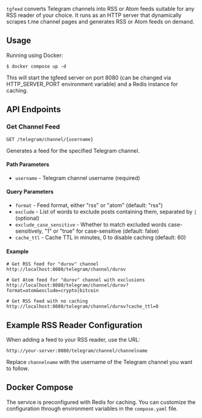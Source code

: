 `tgfeed` converts Telegram channels into RSS or Atom feeds suitable for any RSS reader of your choice. It runs as an HTTP server that dynamically scrapes t.me channel pages and generates RSS or Atom feeds on demand.

## Usage

Running using Docker:

```shell
$ docker compose up -d
```

This will start the tgfeed server on port 8080 (can be changed via HTTP_SERVER_PORT environment variable) and a Redis instance for caching.

## API Endpoints

### Get Channel Feed

```
GET /telegram/channel/{username}
```

Generates a feed for the specified Telegram channel.

#### Path Parameters

- `username` - Telegram channel username (required)

#### Query Parameters

- `format` - Feed format, either "rss" or "atom" (default: "rss")
- `exclude` - List of words to exclude posts containing them, separated by `|` (optional)
- `exclude_case_sensitive` - Whether to match excluded words case-sensitively, "1" or "true" for case-sensitive (default: false)
- `cache_ttl` - Cache TTL in minutes, 0 to disable caching (default: 60)

#### Example

```
# Get RSS feed for "durov" channel
http://localhost:8080/telegram/channel/durov

# Get Atom feed for "durov" channel with exclusions
http://localhost:8080/telegram/channel/durov?format=atom&exclude=crypto|bitcoin

# Get RSS feed with no caching
http://localhost:8080/telegram/channel/durov?cache_ttl=0
```

## Example RSS Reader Configuration

When adding a feed to your RSS reader, use the URL:

```
http://your-server:8080/telegram/channel/channelname
```

Replace `channelname` with the username of the Telegram channel you want to follow.

## Docker Compose

The service is preconfigured with Redis for caching. You can customize the configuration through environment variables in the `compose.yaml` file.
